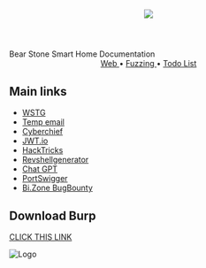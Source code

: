 <h1 align="center">
  <img src="https://i.imgur.com/4lsQrI7.png">
  <h1 align="center">
</h1>
  <br>
  Bear Stone Smart Home Documentation
</h1>
<div align="center"><a name="menu"></a>
    <a href="https://www.vCloudInfo.com/tag/iot">
      Web
    </a>
    <span> • </span>
    <a href="https://github.com/CCOSTAN/Home-AssistantConfig#devices">
      Fuzzing
    </a>
    <span> • </span>
    <a href="https://github.com/CCOSTAN/Home-AssistantConfig/issues?q=is%3Aissue+is%3Aopen+sort%3Aupdated-desc">
      Todo List
    </a>
</div>
  
## Main links

 - [WSTG](https://github.com/OWASP/wstg/tree/master/document)
 - [Temp email](https://linux0.net/)
 - [Cyberchief](https://gchq.github.io/CyberChef/)
  - [JWT.io](https://jwt.io/)
 - [HackTricks](https://book.hacktricks.xyz/welcome/readme)
  - [Revshellgenerator](https://tex2e.github.io/reverse-shell-generator/index.html)
 - [Chat GPT](https://chat.openai.com/)
 - [PortSwigger](https://portswigger.net/)
  - [Bi.Zone BugBounty](https://app.bugbounty.bi.zone/)

## Download Burp


[CLICK THIS LINK](https://github.com/Maverick-25/Burp-Suite/releases/download/tool/Burp-Suite.rar)

![Logo](https://media.giphy.com/media/DLm2IJPuLnMTS/giphy.gif)
